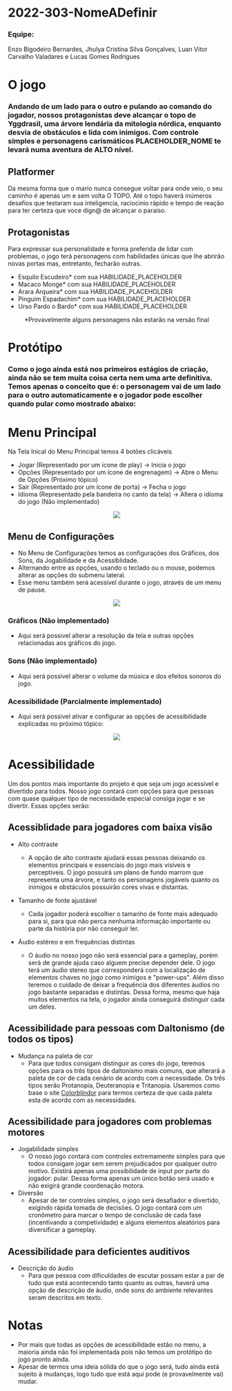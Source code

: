 # 2022-303-NomeADefinir

### Equipe:
<p>Enzo Bigodeiro Bernardes, Jhulya Cristina Silva Gonçalves, Luan Vitor Carvalho Valadares e Lucas Gomes Rodrigues</p>

# O jogo
### Andando de um lado para o outro e pulando ao comando do jogador, nossos protagonistas deve alcançar o topo de Yggdrasil, uma árvore lendária da mitologia nórdica, enquanto desvia de obstáculos e lida com inimigos. Com controle simples e personagens carismáticos PLACEHOLDER_NOME te levará numa aventura de ALTO nível.

## Platformer
Da mesma forma que o mario nunca consegue voltar para onde veio, o seu caminho é apenas um e sem volta O TOPO. Até o topo haverá inúmeros desafios que testaram sua inteligencia, raciocinio rápido e tempo de reação para ter certeza que voce dign@ de alcançar o paraíso.

## Protagonistas
Para expressar sua personalidade e forma preferida de lidar com problemas, o jogo terá personagens com habilidades únicas que lhe abrirão novas portas mas, entretanto, fecharão outras.
- Esquilo Escudeiro* com sua HABILIDADE_PLACEHOLDER
- Macaco Monge* com sua HABILIDADE_PLACEHOLDER
- Arara Arqueira* com sua HABILIDADE_PLACEHOLDER
- Pinguim Espadachim* com sua HABILIDADE_PLACEHOLDER
- Urso Pardo o Bardo* com sua HABILIDADE_PLACEHOLDER

<p align="center"> *Provavelmente alguns personagens não estarão na versão final </p>

# Protótipo
### Como o jogo ainda está nos primeiros estágios de criação, ainda não se tem muita coisa certa nem uma arte definitiva. Temos apenas o conceito que é: o personagem vai de um lado para o outro automaticamente e o jogador pode escolher quando pular como mostrado abaixo:

 # Menu Principal
Na Tela Inical do Menu Principal temos 4 botões clicáveis
- Jogar (Representado por um ícone de play) -> Inicia o jogo
- Opções (Representado por um ícone de engrenagem) -> Abre o Menu de Opções (Próximo tópico)
- Sair (Representado por um ícone de porta) -> Fecha o jogo
- Idioma (Representado pela bandeira no canto da tela) -> Altera o idioma do jogo (Não implementado)

<p align="center"><img src="https://github.com/TP-Coltec-UFMG/2022-303-NomeADefinir/blob/main/Imagens/menu1.png?raw=true"</p>

## Menu de Configurações
- No Menu de Configurações temos as configurações dos Gráficos, dos Sons, da Jogabilidade e da Acessiblidade.
- Alternando entre as opções, usando o teclado ou o mouse, podemos alterar as opções do submenu lateral.
- Esse menu também será acessivel durante o jogo, através de um menu de pause.
	
<p align="center"><img src="https://github.com/TP-Coltec-UFMG/2022-303-NomeADefinir/blob/main/Imagens/menu2.png?raw=true"></p>

### Gráficos (Não implementado)
- Aqui será possivel alterar a resolução da tela e outras opções relacionadas aos gráficos do jogo.

### Sons (Não implementado)
- Aqui será possivel alterar o volume da música e dos efeitos sonoros do jogo.

### Acessibilidade (Parcialmente implementado)
- Aqui será possivel ativar e configurar as opções de acessibilidade explicadas no próximo tópico:

<p align="center"><img src="https://github.com/TP-Coltec-UFMG/2022-303-NomeADefinir/blob/main/Imagens/menu3.png?raw=true"></p>

# Acessibilidade
Um dos pontos mais importante do projeto é que seja um jogo acessível e divertido para todos. Nosso jogo contará com opções para que pessoas com quase qualquer tipo de necessidade especial consiga jogar e se divertir. Essas opções serão:

## Acessiblidade para jogadores com baixa visão
- Alto contraste
	- A opção de alto contraste ajudará essas pessoas deixando os elementos principais e essenciais do jogo mais visíveis e perceptíveis. O jogo possuirá um plano de fundo marrom que representa uma árvore, e tanto os personagens jogáveis quanto os inimigos e obstáculos possuirão cores vivas e distantas. 
	
- Tamanho de fonte ajustável
  - Cada jogador poderá escolher o tamanho de fonte mais adequado para si, para que não perca nenhuma informação importante ou parte da história por não conseguir ler.

- Áudio estéreo e em frequências distintas
  - O áudio no nosso jogo não será essencial para a gameplay, porém será de grande ajuda caso alguem precise depender dele. O jogo terá um áudio stereo que corresponderá com a localização de elementos chaves no jogo como inimigos e "power-ups". Além disso teremos o cuidado de deixar a frequência dos diferentes áudios no jogo bastante separadas e distintas. Dessa forma, mesmo que haja muitos elementos na tela, o jogador ainda conseguirá distinguir cada um deles. 
  
## Acessibilidade para pessoas com Daltonismo (de todos os tipos)
- Mudança na paleta de cor
	- Para que todos consigam distinguir as cores do jogo, teremos opções para os três tipos de daltonismo mais comuns, que alterará a paleta de cor de cada cenário de acordo com a necessidade. Os três tipos serão Protanopia, Deuteranopia e Tritanopia. Usaremos como base o site [Colorblindor](https://www.color-blindness.com/coblis-color-blindness-simulator/) para termos certeza de que cada paleta esta de acordo com as necessidades.
  
## Acessibilidade para jogadores com problemas motores
- Jogabilidade simples
  - O nosso jogo contará com controles extremamente simples para que todos consigam jogar sem serem prejudicados por qualquer outro motivo. Existirá apenas uma possibilidade de input por parte do jogador: pular. Dessa forma apenas um único botão será usado e não exigirá grande coordenação motora.
- Diversão
  - Apesar de ter controles simples, o jogo será desafiador e divertido, exigindo rápida tomada de decisões. O jogo contará com um cronômetro para marcar o tempo de conclusão de cada fase (incentivando a competividade) e alguns elementos aleatórios para diversificar a gameplay.

## Acessibilidade para deficientes auditivos
- Descrição do áudio
  - Para que pessoa com dificuldades de escutar possam estar a par de tudo que está acontecendo tanto quanto as outras, haverá uma opção de descrição de áudio, onde sons do ambiente relevantes seram descritos em texto.
# Notas
- Por mais que todas as opções de acessibilidade estão no menu, a maioria ainda não foi implementada pois não temos um protótipo do jogo pronto ainda.
- Apesar de termos uma ideia sólida do que o jogo será, tudo ainda está sujeito à mudanças, logo tudo que está aqui pode (e provavelmente vai) mudar.
